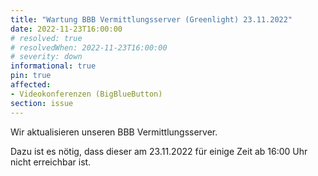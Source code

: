 ```yaml
---
title: "Wartung BBB Vermittlungsserver (Greenlight) 23.11.2022"
date: 2022-11-23T16:00:00
# resolved: true
# resolvedWhen: 2022-11-23T16:00:00
# severity: down
informational: true
pin: true 
affected:
- Videokonferenzen (BigBlueButton)
section: issue
---
```


Wir aktualisieren unseren BBB Vermittlungsserver.

Dazu ist es nötig, dass dieser am 23.11.2022 für einige Zeit ab 16:00 Uhr nicht erreichbar ist.
